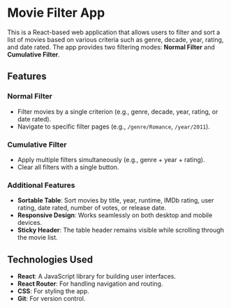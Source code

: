 # Movie Filter App

This is a React-based web application that allows users to filter and sort a list of movies based on various criteria such as genre, decade, year, rating, and date rated. The app provides two filtering modes: **Normal Filter** and **Cumulative Filter**.

## Features

### **Normal Filter**
- Filter movies by a single criterion (e.g., genre, decade, year, rating, or date rated).
- Navigate to specific filter pages (e.g., `/genre/Romance`, `/year/2011`).

### **Cumulative Filter**
- Apply multiple filters simultaneously (e.g., genre + year + rating).
- Clear all filters with a single button.

### **Additional Features**
- **Sortable Table**: Sort movies by title, year, runtime, IMDb rating, user rating, date rated, number of votes, or release date.
- **Responsive Design**: Works seamlessly on both desktop and mobile devices.
- **Sticky Header**: The table header remains visible while scrolling through the movie list.

## Technologies Used

- **React**: A JavaScript library for building user interfaces.
- **React Router**: For handling navigation and routing.
- **CSS**: For styling the app.
- **Git**: For version control.